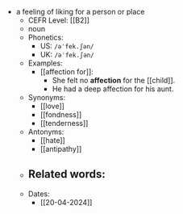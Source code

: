 - a feeling of liking for a person or place
	- CEFR Level: [[B2]]
	- noun
	- Phonetics:
		- US: `/əˈfek.ʃən/`
		- UK: `/əˈfek.ʃən/`
	- Examples:
		- [[affection for]]:
			- She felt no **affection** for the [[child]].
			- He had a deep affection for his aunt.
	- Synonyms:
		- [[love]]
		- [[fondness]]
		- [[tenderness]]
	- Antonyms:
		- [[hate]]
		- [[antipathy]]
	- Related words:
		- 
	- Dates:
		- [[20-04-2024]]
